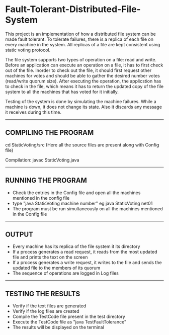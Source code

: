 # Fault-Tolerant-Distributed-File-System
This project is an implementation of how a distributed file system can be made fault tolerant. To tolerate failures, there is a replica of each file on every machine in the system. All replicas of a file are kept consistent using static voting protocol. 

The file system supports two types of operation on a file: read and write. Before an application can execute an operation on a file, it has to first check out of the file. Inorder to check out the file, it should first request other machines for votes and should be able to gather the desired number votes (read/write quorum size). After executing the operation, the applicstion has to check in the file, which means it has to return the updated copy of the file system to all the machines that has voted for it initially.

Testing of the system is done by simulating the machine failures. While a machine is down, it does not change its state. Also it discards any message it receives during this time. 


--------------------------------------------------------------------------------------------------------
COMPILING THE PROGRAM 
--------------------------------------------------------------------------------------------------------
   cd StaticVoting/src
   (Here all the source files are present along with Config file)
   
   Compilation:
   javac StaticVoting.java

--------------------------------------------------------------------------------------------------------
RUNNING THE PROGRAM 
--------------------------------------------------------------------------------------------------------

- Check the entries in the Config file and open all the machines mentioned in the config file
- type "java StaticVoting machine number" eg java StaticVoting net01
- The program must be run simultaneously on all the machines mentioned in the Config file

--------------------------------------------------------------------------------------------------------
OUTPUT
--------------------------------------------------------------------------------------------------------

- Every machine has its replica of the file system it its directory
- If a process generates a read request, it reads from the most updated file and prints the text on the screen
- If a process generates a write request, it writes to the file and sends the updated file to the members of its quorum 
- The sequence of operations are logged in Log files

--------------------------------------------------------------------------------------------------------
TESTING THE RESULTS
--------------------------------------------------------------------------------------------------------

- Verify if the text files are generated
- Verify if the log files are created
- Compile the TestCode file present in the test directory
- Execute the TestCode file as "java TestFaultTolerance"
- The results will be displayed on the terminal

